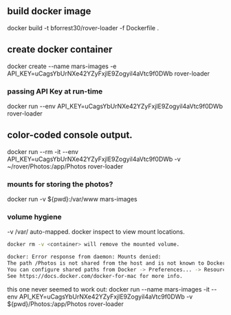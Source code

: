 ## build docker image
docker build -t bforrest30/rover-loader -f Dockerfile .


## create docker container
docker create --name mars-images -e API_KEY=uCagsYbUrNXe42YZyFxjlE9Zogyil4aVtc9f0DWb rover-loader

### passing API Key at run-time
docker run --env API_KEY=uCagsYbUrNXe42YZyFxjlE9Zogyil4aVtc9f0DWb rover-loader

## color-coded console output.
docker run --rm -it --env API_KEY=uCagsYbUrNXe42YZyFxjlE9Zogyil4aVtc9f0DWb -v ~/rover/Photos:/app/Photos  rover-loader


### mounts for storing the photos?
docker run -v ${pwd}:/var/www mars-images


### volume hygiene
-v /var/ auto-mapped.
docker inspect to view mount locations.

```bash
docker rm -v <container> will remove the mounted volume.
```


```bash
docker: Error response from daemon: Mounts denied: 
The path /Photos is not shared from the host and is not known to Docker.
You can configure shared paths from Docker -> Preferences... -> Resources -> File Sharing.
See https://docs.docker.com/docker-for-mac for more info.
```

this one never seemed to work out:
docker run --name mars-images -it --env API_KEY=uCagsYbUrNXe42YZyFxjlE9Zogyil4aVtc9f0DWb -v ${pwd}/Photos:/app/Photos rover-loader
